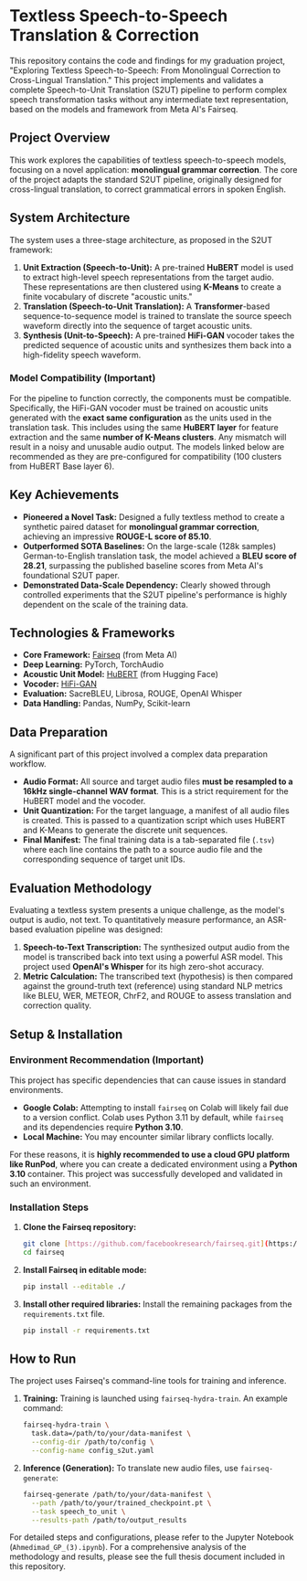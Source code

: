 # Textless Speech-to-Speech Translation & Correction

This repository contains the code and findings for my graduation project, "Exploring Textless Speech-to-Speech: From Monolingual Correction to Cross-Lingual Translation." This project implements and validates a complete Speech-to-Unit Translation (S2UT) pipeline to perform complex speech transformation tasks without any intermediate text representation, based on the models and framework from Meta AI's Fairseq.

## Project Overview

This work explores the capabilities of textless speech-to-speech models, focusing on a novel application: **monolingual grammar correction**. The core of the project adapts the standard S2UT pipeline, originally designed for cross-lingual translation, to correct grammatical errors in spoken English.

## System Architecture

The system uses a three-stage architecture, as proposed in the S2UT framework:

1.  **Unit Extraction (Speech-to-Unit):** A pre-trained **HuBERT** model is used to extract high-level speech representations from the target audio. These representations are then clustered using **K-Means** to create a finite vocabulary of discrete "acoustic units."
2.  **Translation (Speech-to-Unit Translation):** A **Transformer**-based sequence-to-sequence model is trained to translate the source speech waveform directly into the sequence of target acoustic units.
3.  **Synthesis (Unit-to-Speech):** A pre-trained **HiFi-GAN** vocoder takes the predicted sequence of acoustic units and synthesizes them back into a high-fidelity speech waveform.

### Model Compatibility (Important)
For the pipeline to function correctly, the components must be compatible. Specifically, the HiFi-GAN vocoder must be trained on acoustic units generated with the **exact same configuration** as the units used in the translation task. This includes using the same **HuBERT layer** for feature extraction and the same **number of K-Means clusters**. Any mismatch will result in a noisy and unusable audio output. The models linked below are recommended as they are pre-configured for compatibility (100 clusters from HuBERT Base layer 6).

## Key Achievements

* **Pioneered a Novel Task:** Designed a fully textless method to create a synthetic paired dataset for **monolingual grammar correction**, achieving an impressive **ROUGE-L score of 85.10**.
* **Outperformed SOTA Baselines:** On the large-scale (128k samples) German-to-English translation task, the model achieved a **BLEU score of 28.21**, surpassing the published baseline scores from Meta AI's foundational S2UT paper.
* **Demonstrated Data-Scale Dependency:** Clearly showed through controlled experiments that the S2UT pipeline's performance is highly dependent on the scale of the training data.

## Technologies & Frameworks

* **Core Framework:** [Fairseq](https://github.com/facebookresearch/fairseq) (from Meta AI)
* **Deep Learning:** PyTorch, TorchAudio
* **Acoustic Unit Model:** [HuBERT](https://huggingface.co/facebook/hubert-base-ls960) (from Hugging Face)
* **Vocoder:** [HiFi-GAN](https://github.com/jik876/hifi-gan)
* **Evaluation:** SacreBLEU, Librosa, ROUGE, OpenAI Whisper
* **Data Handling:** Pandas, NumPy, Scikit-learn

## Data Preparation

A significant part of this project involved a complex data preparation workflow.

* **Audio Format:** All source and target audio files **must be resampled to a 16kHz single-channel WAV format**. This is a strict requirement for the HuBERT model and the vocoder.
* **Unit Quantization:** For the target language, a manifest of all audio files is created. This is passed to a quantization script which uses HuBERT and K-Means to generate the discrete unit sequences.
* **Final Manifest:** The final training data is a tab-separated file (`.tsv`) where each line contains the path to a source audio file and the corresponding sequence of target unit IDs.

## Evaluation Methodology

Evaluating a textless system presents a unique challenge, as the model's output is audio, not text. To quantitatively measure performance, an ASR-based evaluation pipeline was designed:

1.  **Speech-to-Text Transcription:** The synthesized output audio from the model is transcribed back into text using a powerful ASR model. This project used **OpenAI's Whisper** for its high zero-shot accuracy.
2.  **Metric Calculation:** The transcribed text (hypothesis) is then compared against the ground-truth text (reference) using standard NLP metrics like BLEU, WER, METEOR, ChrF2, and ROUGE to assess translation and correction quality.

## Setup & Installation

### Environment Recommendation (Important)
This project has specific dependencies that can cause issues in standard environments.
* **Google Colab:** Attempting to install `fairseq` on Colab will likely fail due to a version conflict. Colab uses Python 3.11 by default, while `fairseq` and its dependencies require **Python 3.10**.
* **Local Machine:** You may encounter similar library conflicts locally.

For these reasons, it is **highly recommended to use a cloud GPU platform like RunPod**, where you can create a dedicated environment using a **Python 3.10** container. This project was successfully developed and validated in such an environment.

### Installation Steps

1.  **Clone the Fairseq repository:**
    ```bash
    git clone [https://github.com/facebookresearch/fairseq.git](https://github.com/facebookresearch/fairseq.git)
    cd fairseq
    ```

2.  **Install Fairseq in editable mode:**
    ```bash
    pip install --editable ./
    ```

3.  **Install other required libraries:**
    Install the remaining packages from the `requirements.txt` file.
    ```bash
    pip install -r requirements.txt
    ```

## How to Run

The project uses Fairseq's command-line tools for training and inference.

1.  **Training:**
    Training is launched using `fairseq-hydra-train`. An example command:
    ```bash
    fairseq-hydra-train \
      task.data=/path/to/your/data-manifest \
      --config-dir /path/to/config \
      --config-name config_s2ut.yaml
    ```

2.  **Inference (Generation):**
    To translate new audio files, use `fairseq-generate`:
    ```bash
    fairseq-generate /path/to/your/data-manifest \
      --path /path/to/your/trained_checkpoint.pt \
      --task speech_to_unit \
      --results-path /path/to/output_results
    ```

For detailed steps and configurations, please refer to the Jupyter Notebook (`Ahmedimad_GP_(3).ipynb`). For a comprehensive analysis of the methodology and results, please see the full thesis document included in this repository.
